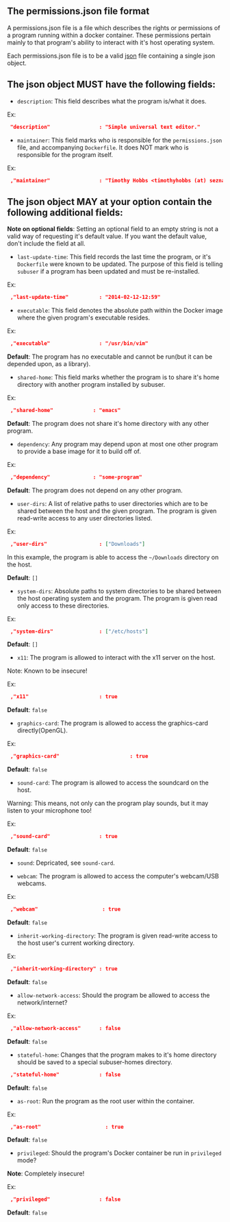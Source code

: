 The permissions.json file format
--------------------------------

A permissions.json file is a file which describes the rights or permissions of a program running within a docker container.  These permissions pertain mainly to that program's ability to interact with it's host operating system.

Each permissions.json file is to be a valid [json](http://www.ecma-international.org/publications/files/ECMA-ST/ECMA-404.pdf) file containing a single json object.

The json object MUST have the following fields:
-----------------------------------------

 * `description`: This field describes what the program is/what it does.

  Ex:

  ````json
   "description"                : "Simple universal text editor."
  ````

 * `maintainer`: This field marks who is responsible for the `permissions.json` file, and accompanying `Dockerfile`.  It does NOT mark who is responsible for the program itself.

  Ex:
  
  ````json
   ,"maintainer"                : "Timothy Hobbs <timothyhobbs (at) seznam dot cz>"
  ````

The json object MAY at your option contain the following additional fields:
---------------------------------------------------------------------------

**Note on optional fields**: Setting an optional field to an empty string is not a valid way of requesting it's default value.  If you want the default value, don't include the field at all.

 * `last-update-time`: This field records the last time the program, or it's `Dockerfile` were known to be updated.  The purpose of this field is telling `subuser` if a program has been updated and must be re-installed.

  Ex:

  ````json
   ,"last-update-time"          : "2014-02-12-12:59"
  ````

 * `executable`: This field denotes the absolute path within the Docker image where the given program's executable resides.

  Ex:

  ````json
   ,"executable"                : "/usr/bin/vim"
  ````

 **Default**: The program has no executable and cannot be run(but it can be depended upon, as a library).

 * `shared-home`: This field marks whether the program is to share it's home directory with another program installed by subuser.

  Ex:

  ````json
   ,"shared-home"             : "emacs"
  ````

 **Default**: The program does not share it's home directory with any other program.

 * `dependency`: Any program may depend upon at most one other program to provide a base image for it to build off of.

  Ex:

  ````json
   ,"dependency"              : "some-program"
  ````

 **Default**: The program does not depend on any other program.

 * `user-dirs`: A list of relative paths to user directories which are to be shared between the host and the given program. The program is given read-write access to any user directories listed.

  Ex:

  ````json
   ,"user-dirs"                 : ["Downloads"]
  ````

  In this example, the program is able to access the `~/Downloads` directory on the host. 


  **Default**: `[]`


 * `system-dirs`: Absolute paths to system directories to be shared between the host operating system and the program.  The program is given read only access to these directories.

  Ex:

  ````json
   ,"system-dirs"               : ["/etc/hosts"]
  ````

  **Default**: `[]`

 * `x11`: The program is allowed to interact with the x11 server on the host.

  Note: Known to be insecure!

  Ex:

  ````json
   ,"x11"                       : true
  ````

  **Default**: `false`

 * `graphics-card`: The program is allowed to access the graphics-card directly(OpenGL).

  Ex:

  ````json
   ,"graphics-card"                       : true
  ````

  **Default**: `false`

 * `sound-card`:  The program is allowed to access the soundcard on the host.

Warning: This means, not only can the program play sounds, but it may listen to your microphone too!

  Ex:

  ````json
   ,"sound-card"                : true
  ````

  **Default**: `false`

 * `sound`: Depricated, see `sound-card`.

 * `webcam`: The program is allowed to access the computer's webcam/USB webcams.

  Ex:

  ````json
   ,"webcam"                     : true
  ````

  **Default**: `false`

 * `inherit-working-directory`: The program is given read-write access to the host user's current working directory.

  Ex:

  ````json
   ,"inherit-working-directory" : true
  ````

  **Default**: `false`

 * `allow-network-access`: Should the program be allowed to access the network/internet?

  Ex:

  ````json
   ,"allow-network-access"      : false
  ````

  **Default**: `false`

 * `stateful-home`: Changes that the program makes to it's home directory should be saved to a special subuser-homes directory.

  ````json
   ,"stateful-home"             : false
  ````

  **Default**: `false`

 * `as-root`: Run the program as the root user within the container.

 Ex:

 ````json
  ,"as-root"                     : true
 ````

 **Default**: `false`

 * `privileged`: Should the program's Docker container be run in `privileged` mode?

  **Note**: Completely insecure!

  Ex:

  ````json
   ,"privileged"                : false
  ````

  **Default**: `false`
